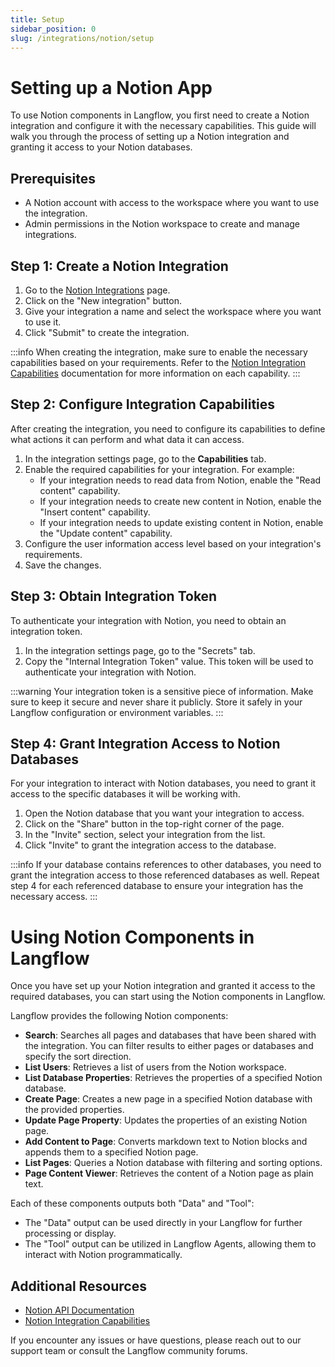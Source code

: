 ```yaml
---
title: Setup
sidebar_position: 0
slug: /integrations/notion/setup
---
```


# Setting up a Notion App

To use Notion components in Langflow, you first need to create a Notion integration and configure it with the necessary capabilities. This guide will walk you through the process of setting up a Notion integration and granting it access to your Notion databases.

## Prerequisites

- A Notion account with access to the workspace where you want to use the integration.
- Admin permissions in the Notion workspace to create and manage integrations.

## Step 1: Create a Notion Integration

1. Go to the [Notion Integrations](https://www.notion.com/my-integrations) page.
2. Click on the "New integration" button.
3. Give your integration a name and select the workspace where you want to use it.
4. Click "Submit" to create the integration.

:::info
When creating the integration, make sure to enable the necessary capabilities based on your requirements. Refer to the [Notion Integration Capabilities](https://developers.notion.com/reference/capabilities) documentation for more information on each capability.
:::


## Step 2: Configure Integration Capabilities

After creating the integration, you need to configure its capabilities to define what actions it can perform and what data it can access.

1. In the integration settings page, go to the **Capabilities** tab.
2. Enable the required capabilities for your integration. For example:
   - If your integration needs to read data from Notion, enable the "Read content" capability.
   - If your integration needs to create new content in Notion, enable the "Insert content" capability.
   - If your integration needs to update existing content in Notion, enable the "Update content" capability.
3. Configure the user information access level based on your integration's requirements.
4. Save the changes.

## Step 3: Obtain Integration Token

To authenticate your integration with Notion, you need to obtain an integration token.

1. In the integration settings page, go to the "Secrets" tab.
2. Copy the "Internal Integration Token" value. This token will be used to authenticate your integration with Notion.

:::warning
Your integration token is a sensitive piece of information. Make sure to keep it secure and never share it publicly. Store it safely in your Langflow configuration or environment variables.
:::

## Step 4: Grant Integration Access to Notion Databases

For your integration to interact with Notion databases, you need to grant it access to the specific databases it will be working with.

1. Open the Notion database that you want your integration to access.
2. Click on the "Share" button in the top-right corner of the page.
3. In the "Invite" section, select your integration from the list.
4. Click "Invite" to grant the integration access to the database.

:::info
If your database contains references to other databases, you need to grant the integration access to those referenced databases as well. Repeat step 4 for each referenced database to ensure your integration has the necessary access.
:::

# Using Notion Components in Langflow

Once you have set up your Notion integration and granted it access to the required databases, you can start using the Notion components in Langflow.

Langflow provides the following Notion components:

- **Search**: Searches all pages and databases that have been shared with the integration. You can filter results to either pages or databases and specify the sort direction.
- **List Users**: Retrieves a list of users from the Notion workspace.
- **List Database Properties**: Retrieves the properties of a specified Notion database.
- **Create Page**: Creates a new page in a specified Notion database with the provided properties.
- **Update Page Property**: Updates the properties of an existing Notion page.
- **Add Content to Page**: Converts markdown text to Notion blocks and appends them to a specified Notion page.
- **List Pages**: Queries a Notion database with filtering and sorting options.
- **Page Content Viewer**: Retrieves the content of a Notion page as plain text.

Each of these components outputs both "Data" and "Tool":
- The "Data" output can be used directly in your Langflow for further processing or display.
- The "Tool" output can be utilized in Langflow Agents, allowing them to interact with Notion programmatically.


## Additional Resources

- [Notion API Documentation](https://developers.notion.com/docs/getting-started)
- [Notion Integration Capabilities](https://developers.notion.com/reference/capabilities)

If you encounter any issues or have questions, please reach out to our support team or consult the Langflow community forums.
